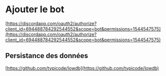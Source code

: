 
# Ajouter le bot

[https://discordapp.com/oauth2/authorize?client_id=694488784292544552&scope=bot&permissions=1544547575](https://discordapp.com/oauth2/authorize?client_id=694488784292544552&scope=bot&permissions=1544547575)


## Persistance des données

[https://github.com/typicode/lowdb](https://github.com/typicode/lowdb)

